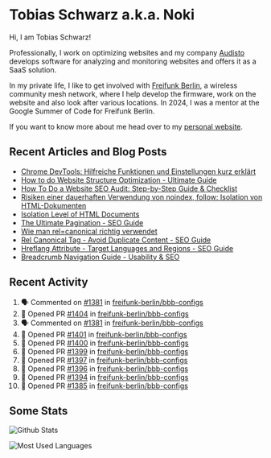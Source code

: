# Tobias Schwarz a.k.a. Noki

Hi, I am Tobias Schwarz!

Professionally, I work on optimizing websites and my company [Audisto](https://audisto.com/) develops software for analyzing and monitoring websites and offers it as a SaaS solution.

In my private life, I like to get involved with [Freifunk Berlin](https://berlin.freifunk.net/en/), a wireless community mesh network, where I help develop the firmware, work on the website and also look after various locations. In 2024, I was a mentor at the Google Summer of Code for Freifunk Berlin.

If you want to know more about me head over to my [personal website](https://www.tobias-schwarz.com/).

## Recent Articles and Blog Posts

* [Chrome DevTools: Hilfreiche Funktionen und Einstellungen kurz erklärt](https://www.afs-akademie.org/magazin/chrome-devtools/)
* [How to do Website Structure Optimization - Ultimate Guide](https://audisto.com/guides/structure-optimization/)
* [How To Do a Website SEO Audit: Step-by-Step Guide & Checklist](https://audisto.com/guides/website-audit/)
* [Risiken einer dauerhaften Verwendung von noindex, follow: Isolation von HTML-Dokumenten](https://www.websiteboosting.com/magazin/55/risiken-einer-dauerhaften-verwendung-von-noindex-follow-isolation-von-html-dokumenten.html)
* [Isolation Level of HTML Documents](https://audisto.com/help/crawler/features/isolation/)
* [The Ultimate Pagination - SEO Guide](https://audisto.com/guides/pagination/)
* [Wie man rel=canonical richtig verwendet](https://www.websiteboosting.com/magazin/35/wie-man-relcanonical-richtig-einsetzt.html)
* [Rel Canonical Tag - Avoid Duplicate Content - SEO Guide](https://audisto.com/guides/canonical/)
* [Hreflang Attribute - Target Languages and Regions - SEO Guide](https://audisto.com/guides/hreflang/)
* [Breadcrumb Navigation Guide - Usability & SEO](https://audisto.com/guides/breadcrumb/)

## Recent Activity

<!--START_SECTION:activity-->
1. 🗣 Commented on [#1381](https://github.com/freifunk-berlin/bbb-configs/issues/1381#issuecomment-3436026276) in [freifunk-berlin/bbb-configs](https://github.com/freifunk-berlin/bbb-configs)
2. 💪 Opened PR [#1404](undefined) in [freifunk-berlin/bbb-configs](https://github.com/freifunk-berlin/bbb-configs)
3. 🗣 Commented on [#1381](https://github.com/freifunk-berlin/bbb-configs/issues/1381#issuecomment-3433731739) in [freifunk-berlin/bbb-configs](https://github.com/freifunk-berlin/bbb-configs)
4. 💪 Opened PR [#1401](undefined) in [freifunk-berlin/bbb-configs](https://github.com/freifunk-berlin/bbb-configs)
5. 💪 Opened PR [#1400](undefined) in [freifunk-berlin/bbb-configs](https://github.com/freifunk-berlin/bbb-configs)
6. 💪 Opened PR [#1399](undefined) in [freifunk-berlin/bbb-configs](https://github.com/freifunk-berlin/bbb-configs)
7. 💪 Opened PR [#1397](undefined) in [freifunk-berlin/bbb-configs](https://github.com/freifunk-berlin/bbb-configs)
8. 💪 Opened PR [#1396](undefined) in [freifunk-berlin/bbb-configs](https://github.com/freifunk-berlin/bbb-configs)
9. 💪 Opened PR [#1394](undefined) in [freifunk-berlin/bbb-configs](https://github.com/freifunk-berlin/bbb-configs)
10. 💪 Opened PR [#1385](undefined) in [freifunk-berlin/bbb-configs](https://github.com/freifunk-berlin/bbb-configs)
<!--END_SECTION:activity-->

## Some Stats

![Github Stats](https://github-readme-stats.vercel.app/api?username=noki&rank_icon=github&theme=transparent&card_width=450)

![Most Used Languages](https://github-readme-stats.vercel.app/api/top-langs?username=noki&layout=compact&langs_count=8&theme=transparent&card_width=450)
